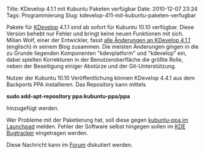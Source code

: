 Title: KDevelop 4.1.1 mit Kubuntu Paketen verfügbar
Date: 2010-12-07 23:24
Tags: Programmierung
Slug: kdevelop-411-mit-kubuntu-paketen-verfugbar


Pakete für [KDevelop](http://www.kdevelop.org "http://www.kdevelop.org")
4.1.1 sind ab sofort für Kubuntu 10.10 verfügbar. Diese Version behebt
nur Fehler und bringt keine neuen Funktionen mit sich. Milian Wolf,
einer der Entwickler, fasst [alle Änderungen an KDevelop
4.1.1](http://milianw.de/blog/kdevelop-411-released "http://milianw.de/blog/kdevelop-411-released")
(englisch) in seinem Blog zusammen. Die meisten Änderungen gingen in die
zu Grunde liegenden Komponenten "kdevplatform" und "kdevelop" ein, dabei
spielten Korrekturen in der Benutzeroberfläche die größte Rolle, neben
der Beseitigung einiger Abstürze und der Git-Unterstützung.


Nutzer der Kubuntu 10.10 Veröffentlichung können KDevelop 4.4.1 aus dem
Backports PPA installieren. Das Repository kann mittels


<!--break--><!--break-->

**sudo add-apt-repository ppa:kubuntu-ppa/ppa**


hinzugefügt werden.


Wer Probleme mit der Paketierung hat, soll diese gegen [kubuntu-ppa im
Launchpad](https://bugs.launchpad.net/kubuntu-ppa "https://bugs.launchpad.net/kubuntu-ppa")
melden. Fehler der Software selbst hingegen sollen im [KDE
Bugtracker](http://bugs.kde.org "http://bugs.kde.org") eingetragen
werden.


Diese Nachricht kann im
[Forum](http://forum.kubuntu-de.org/index.php?board=1.0 "http://forum.kubuntu-de.org/index.php?board=1.0")
diskutiert werden.



